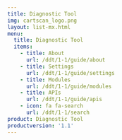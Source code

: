 ```yaml
---
title: Diagnostic Tool
img: cartscan_logo.png
layout: list-mx.html
menu:
  title: Diagnostic Tool
  items:
    - title: About
      url: /ddt/1-1/guide/about
    - title: Settings
      url: /ddt/1-1/guide/settings
    - title: Modules
      url: /ddt/1-1/guide/modules
    - title: APIs
      url: /ddt/1-1/guide/apis
    - icon: fa fa-search
      url: /ddt/1-1/search
product: Diagnostic Tool
productversion: '1.1'
---
```

